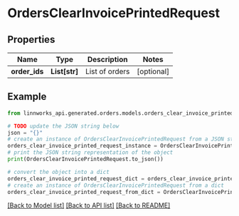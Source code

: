 # OrdersClearInvoicePrintedRequest


## Properties

Name | Type | Description | Notes
------------ | ------------- | ------------- | -------------
**order_ids** | **List[str]** | List of orders | [optional] 

## Example

```python
from linnworks_api.generated.orders.models.orders_clear_invoice_printed_request import OrdersClearInvoicePrintedRequest

# TODO update the JSON string below
json = "{}"
# create an instance of OrdersClearInvoicePrintedRequest from a JSON string
orders_clear_invoice_printed_request_instance = OrdersClearInvoicePrintedRequest.from_json(json)
# print the JSON string representation of the object
print(OrdersClearInvoicePrintedRequest.to_json())

# convert the object into a dict
orders_clear_invoice_printed_request_dict = orders_clear_invoice_printed_request_instance.to_dict()
# create an instance of OrdersClearInvoicePrintedRequest from a dict
orders_clear_invoice_printed_request_from_dict = OrdersClearInvoicePrintedRequest.from_dict(orders_clear_invoice_printed_request_dict)
```
[[Back to Model list]](../README.md#documentation-for-models) [[Back to API list]](../README.md#documentation-for-api-endpoints) [[Back to README]](../README.md)


